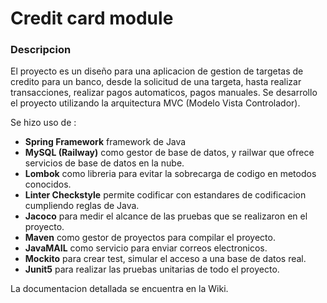 # Credit card module

### Descripcion

El proyecto es un diseño para una aplicacion de gestion de targetas de credito para un banco, desde la solicitud de una targeta, hasta realizar transacciones, realizar pagos automaticos, pagos manuales. Se desarrollo el proyecto utilizando la arquitectura MVC (Modelo Vista Controlador).


Se hizo uso de :
- **Spring Framework** framework de Java
- **MySQL (Railway)** como gestor de base de datos, y railwar que ofrece servicios de base de datos en la nube.
- **Lombok** como libreria para evitar la sobrecarga de codigo en metodos conocidos.
- **Linter Checkstyle** permite codificar con estandares de codificacion cumpliendo reglas de Java.
- **Jacoco** para medir el alcance de las pruebas que se realizaron en el proyecto.
- **Maven** como gestor de proyectos para compilar el proyecto.
- **JavaMAIL** como servicio para enviar correos electronicos.
- **Mockito** para crear test, simular el acceso a una base de datos real.
- **Junit5** para realizar las pruebas unitarias de todo el proyecto.

La documentacion detallada se encuentra en la Wiki.
